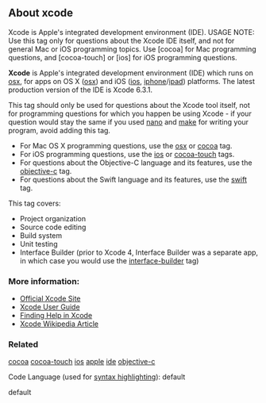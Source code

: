 ## About xcode

Xcode is Apple's integrated development environment (IDE). USAGE NOTE: Use this tag only for questions about the Xcode IDE itself, and not for general Mac or iOS programming topics. Use [cocoa] for Mac programming questions, and [cocoa-touch] or [ios] for iOS programming questions.

**Xcode** is Apple's integrated development environment (IDE) which runs on [osx](http://stackoverflow.com/questions/tagged/osx "show questions tagged 'osx'"), for apps on OS X ([osx](http://stackoverflow.com/questions/tagged/osx "show questions tagged 'osx'")) and iOS ([ios](http://stackoverflow.com/questions/tagged/ios "show questions tagged 'ios'"), [iphone](http://stackoverflow.com/questions/tagged/iphone "show questions tagged 'iphone'")/[ipad](http://stackoverflow.com/questions/tagged/ipad "show questions tagged 'ipad'")) platforms. The latest production version of the IDE is Xcode 6.3.1.

This tag should only be used for questions about the Xcode tool itself, not for programming questions for which you happen be using Xcode - if your question would stay the same if you used [nano](http://stackoverflow.com/questions/tagged/nano "show questions tagged 'nano'") and [make](http://stackoverflow.com/questions/tagged/make "show questions tagged 'make'") for writing your program, avoid adding this tag.

*   For Mac OS X programming questions, use the [osx](http://stackoverflow.com/questions/tagged/osx "show questions tagged 'osx'") or [cocoa](http://stackoverflow.com/questions/tagged/cocoa "show questions tagged 'cocoa'") tag.
*   For iOS programming questions, use the [ios](http://stackoverflow.com/questions/tagged/ios "show questions tagged 'ios'") or [cocoa-touch](http://stackoverflow.com/questions/tagged/cocoa-touch "show questions tagged 'cocoa-touch'") tags.
*   For questions about the Objective-C language and its features, use the [objective-c](http://stackoverflow.com/questions/tagged/objective-c "show questions tagged 'objective-c'") tag.
*   For questions about the Swift language and its features, use the [swift](http://stackoverflow.com/questions/tagged/swift "show questions tagged 'swift'") tag.

This tag covers:

*   Project organization
*   Source code editing
*   Build system
*   Unit testing
*   Interface Builder (prior to Xcode 4, Interface Builder was a separate app, in which case you would use the [interface-builder](http://stackoverflow.com/questions/tagged/interface-builder "show questions tagged 'interface-builder'") tag)

### More information:

*   [Official Xcode Site](https://developer.apple.com/xcode/)
*   [Xcode User Guide](https://developer.apple.com/library/ios/documentation/ToolsLanguages/Conceptual/Xcode_Overview/index.html)
*   [Finding Help in Xcode](http://developer.apple.com/library/mac/documentation/DeveloperTools/Conceptual/DocViewerHomePage/)
*   [Xcode Wikipedia Article](http://en.wikipedia.org/wiki/Xcode)

### Related

[cocoa](http://stackoverflow.com/questions/tagged/cocoa "show questions tagged 'cocoa'") [cocoa-touch](http://stackoverflow.com/questions/tagged/cocoa-touch "show questions tagged 'cocoa-touch'") [ios](http://stackoverflow.com/questions/tagged/ios "show questions tagged 'ios'") [apple](http://stackoverflow.com/questions/tagged/apple "show questions tagged 'apple'") [ide](http://stackoverflow.com/questions/tagged/ide "show questions tagged 'ide'") [objective-c](http://stackoverflow.com/questions/tagged/objective-c "show questions tagged 'objective-c'")

Code Language (used for [syntax highlighting](http://google-code-prettify.googlecode.com/svn/trunk/README.html)): default

  default